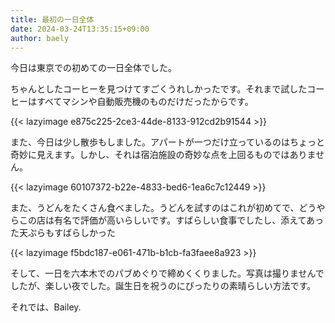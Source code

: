 ```yaml
---
title: 最初の一日全体
date: 2024-03-24T13:35:15+09:00
author: baely
---
```

今日は東京での初めての一日全体でした。

ちゃんとしたコーヒーを見つけてすごくうれしかったです。それまで試したコーヒーはすべてマシンや自動販売機のものだけだったからです。

{{< lazyimage e875c225-2ce3-44de-8133-912cd2b91544 >}}

また、今日は少し散歩もしました。アパートが一つだけ立っているのはちょっと奇妙に見えます。しかし、それは宿泊施設の奇妙な点を上回るものではありません。

{{< lazyimage 60107372-b22e-4833-bed6-1ea6c7c12449 >}}

また、うどんをたくさん食べました。うどんを試すのはこれが初めてで、どうやらこの店は有名で評価が高いらしいです。すばらしい食事でしたし、添えてあった天ぷらもすばらしかった

{{< lazyimage f5bdc187-e061-471b-b1cb-fa3faee8a923 >}}

そして、一日を六本木でのパブめぐりで締めくくりました。写真は撮りませんでしたが、楽しい夜でした。誕生日を祝うのにぴったりの素晴らしい方法です。

それでは、Bailey.